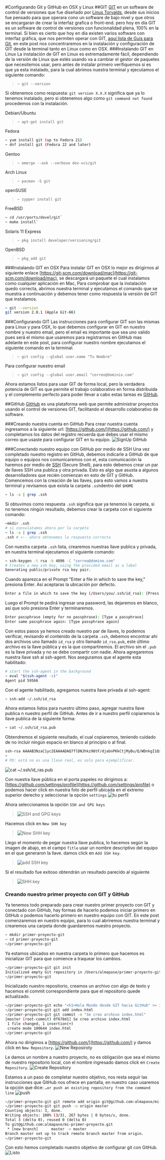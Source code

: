 #Configurando Git y GitHub en OSX y Linux
##GIT
[GIT](https://git-scm.com/) en un software de control de versiones que fue diseñado por [Linus Torvalds](https://es.wikipedia.org/wiki/Linus_Torvalds), desde sus inicios fue pensado para que operara cono un software de bajo nivel y que otros se encargaran de crear la interfaz grafica o front-end. pero hoy en día GIT es un software de control de versiones con funcionalidad plena, 100% en la terminal. Si bien es cierto que hoy en día existen varios software con interfaz gráfica, que nos permiten operar con GIT, [aquí lista de Guis para Git](https://git-scm.com/downloads/guis), en este post nos concentraremos en la instalación y configuración de GIT desde la terminal tanto en Linux como en OSX.
###Instalando GIT en Linux
La instalación de GIT en Linux es extremadamente fácil, dependiendo de la versión de Linux que estés usando va a cambiar el gestor de paquetes que necesitemos usar, pero antes de instalar primero verifiquemos si es que ya esta instalado, para la cual abrimos nuestra terminal y ejecutamos el siguiente comando:
>`~ git --version`

Si obtenemos como respuesta: `git version X.X.X` significa que ya lo tenemos instalado, pero si obtenemos algo como `git command not found` procedemos con la instalación.

Debian/Ubuntu
>`~ apt-get install git`

Fedora
>
```BASH
~ yum install git (up to Fedora 21)
~ dnf install git (Fedora 22 and later)
```

Gentoo
>`~ emerge --ask --verbose dev-vcs/git`

Arch Linux
>`~ pacman -S git`

openSUSE
>`~ zypper install git`

FreeBSD
>
```BASH
~ cd /usr/ports/devel/git`
~ make install`
```

Solaris 11 Express
>`~ pkg install developer/versioning/git`

OpenBSD
>`~ pkg_add git`

###Instalando GIT en OSX
Para instalar GIT en OSX lo mejor es dirigirnos al siguiente enlace [https://git-scm.com/download/mac](https://git-scm.com/download/mac), se descargará un paquete el cual instalamos como cualquier aplicación en Mac, Para comprobar que la instalación quedo correcta, abrimos nuestra terminal y ejecutamos el comando que se muestra a continuación y debemos tener como respuesta la versión de GIT que instalamos.
>
```BASH
~ git --version
git version 2.8.1 (Apple Git-66)
```

###Configurando GIT
Las instrucciones para configurar GIT son las mismas para Linux y para OSX, lo que debemos configurar en GIT en nuestro nombre y nuestro email, pero el email es importante que sea uno valido pues será el mismo que usaremos para registrarnos en GitHub mas adelante en este post, para configurar nuestro nombre ejecutamos el siguiente comando en la terminal.
>`~ git config --global user.name "Tu Nombre"`

Para configurar nuestro email
>`~ git config --global user.email "correo@dominio.com"`

Ahora estamos listos para usar GIT de forma local, pero la verdadera potencia de GIT es que permite el trabajo colaborativo en forma distribuida y el complemento perfecto para poder llevar a cabo estas tareas es [GitHub](https://github.com/).

##GitHub
[GitHub](https://github.com/) es una plataforma web que permite administrar proyectos usando el control de versiones GIT, facilitando el desarrollo colaborativo de software.

###Creando nuestra cuenta en GitHub
Para crear nuestra cuenta ingresamos a la siguiente url: [https://github.com/](https://github.com/) y completamos los datos del registro recuerda que debes usar el mismo correo que usaste para configurar GIT en tu equipo.
![SignUp GitHub](https://www.evernote.com/l/ACtS6Qs31OxMrKdk3kwhuru4MYWDtsAC1-UB/image.png)

###Conectando nuestro equipo con GitHub por medio de SSH
Una vez completado nuestro registro en GitHub, debemos indicarle a GitHub de que equipo o equipos nos comunicaremos con el, esta comunicación la haremos por medio de [SSH](https://es.wikipedia.org/wiki/Secure_Shell) (Secure Shell), para esto debemos crear un par de llaves SSH una publica y otra privada. Esto es algo que asusta a algunos desarrolladores que recién comienzan en esto de GIT y GitHub.
Comencemos con la creación de las llaves, para esto vamos a nuestra terminal y revisamos que exista la carpeta `.ssh`dentro del `$HOME`
>
```BASH
~ ls -a | grep .ssh
```

Si obtuvimos como respuesta `.ssh` significa que ya tenemos la carpeta, si no tenemos ningún resultado, debemos crear la carpeta con el siguiente comando:
>
```BASH
~mkdir .ssh
# si consulatamos ahora por la carpeta
~ ls -a | grep .ssh
.ssh # <-- ahora obtenemos la respuesta correcta
```

Con nuestra carpeta `.ssh` lista, crearemos nuestras llave publica y privada, en nuestra terminal ejecutamos el siguiente comando:
>
```BASH
~ ssh-keygen -t rsa -b 4096 -C "correo@domino.com"
# Creates a new ssh key, using the provided email as a label
Generating public/private rsa key pair.
```

Cuando aparezca en el Prompt "Enter a file in which to save the key," presiona Enter. Así aceptaras la ubicación por defecto.
>
```BASH
Enter a file in which to save the key (/Users/you/.ssh/id_rsa): [Press enter]
```

Luego el Prompt te pedirá ingresar una password, las dejaremos en blanco, así que solo presiona Enter y terminaremos.
>
```BASH
Enter passphrase (empty for no passphrase): [Type a passphrase]
Enter same passphrase again: [Type passphrase again]
```

Con estos pasos ya hemos creado nuestro par de llaves, lo podemos verificar, revisando el contenido de la carpeta `.ssh`, debemos encontrar ahí dos archivos uno llamado `id_rsa` y otro llamado `id_rsa.pub`, este último archivo es la llave pública y es la que compartiremos. El archivo sin el `.pub` es la llave privada y no se debe compartir con nadie.
Ahora agregaremos nuestra llave ssh al ssh-agent.
Nos aseguramos que el agente esta habilitado:
>
```BASH
# start the ssh-agent in the background
~ eval "$(ssh-agent -s)"
Agent pid 59566
```

Con el agente habilitado, agregamos nuestra llave privada al ssh-agent:
>
```BASH
~ ssh-add ~/.ssh/id_rsa
```

Ahora estamos listos para nuestro último paso, agregar nuestra llave publica n nuestro perfil de GitHub. Antes de ir a nuestro perfil copiaremos la llave publica de la siguiente forma:
>
```BASH
~ cat ~/.ssh/id_rsa.pub
```

Obtendremos el siguiente resultado, el cual copiaremos, teniendo cuidado de no incluir ningún espacio en blanco al principio o al final.
>
```BASH
ssh-rsa AAAAB3NzaC1yc2EAAAADAQ7flDNJhkz98tF/djabnPKkCtjMyBu/Q/WDnkgI1Qs1piLakU26/AlfRk+BkSuSeRtQ2Yl9Jyb5jPrTU2S8bobI3x02qhfcXEBJVCluBuiHWNB5ZihXf3COEnRIHyNR7axWqbByyuPIK5mQI5JhHYZZLVe/YSr1sGcwtNW7nXnAxuz/IOujMuEG82kmDqANIptUNs7q7vYTo+9KTaGBMLFG3YtozlQrUdpzSYMxgGjdH5AlJR+FHpEyBvW9RlQPMSnfFDd202M4pxJ66zGwN1qmbtK0ALXX5rOfd6uyh05qXxhQI1ZNj606UwhFF+h06pNpPYFKtzvBHp2HdDHVr1gCu6BjPWVy7Pl6Xo5hYiVJJsWNOXvXMk5Wavl5VIhKEjrUbdft9PHBU31qeKxbf8Q== correo@dominio.com
~
# PD: está no es una llave real, es solo para ejemplificar.
```

![cat ~/.ssh/id_ras.pub](https://www.evernote.com/l/ACuDf5GEMx1HCpcl3cCNh16_V1T9tH7-78oB/image.png)

Con nuestra llave pública en el porta papeles no dirigimos a: [https://github.com/settings/profile](https://github.com/settings/profile) o podemos hacer click en nuestra foto de perfil ubicada en el extremo superior derecho y seleccionar la opción `settings`
![tu perfil](https://www.evernote.com/l/ACtcEO6yfTlPS5QbLKoBQDQX_GRdl3PGuhcB/image.png)

Ahora seleccionamos la opción `SSH and GPG keys`
>![SSH and GPG keys](https://www.evernote.com/l/ACvARHoUq_tO5a58JyZKE9CSlGUgiffYU50B/image.png)

Hacemos click en `New SHH key`
>![New SHH key](https://www.evernote.com/l/ACvXK9r6PaFAXZWG66V_8diwzz_4L40RLmkB/image.png)

Llego el momento de pegar nuestra llave publica, lo hacemos según la imagen de abajo, en el campo `Title` usar un nombre descriptivo del equipo en el que generaron la llave. damos click en `Add SSH key`.
>![add SSH key](https://www.evernote.com/l/ACuGN3LsMdNLgb3I3c_8OUY-Xa5u4ChVx3EB/image.png)

Si el resultado fue exitoso obtendrán un resultado parecido al siguiente
>![SHH key](https://www.evernote.com/l/ACtLqEl1m1pO6JOO5Zw4WvZsegin-pAFxgoB/image.png)

### Creando nuestro primer proyecto con GIT y GitHub
Ya tenemos todo preparado para crear nuestro primer proyecto con GIT y conectado con GitHub, hay formas de hacerlo podemos iniciar primero en GitHub o podemos hacerlo primero en nuestro equipo con GIT. En este post comenzaremos en nuestro equipo, para lo cual abriremos nuestra terminal y crearemos una carpeta donde guardaremos nuestro proyecto.
>
```BASH
~ mkdir primer-proyecto-git
~ cd primer-proyecto-git
~/primer-proyecto-git 
```
Ya estamos ubicados en nuestra carpeta lo primero que hacemos es inicializar GIT para que comience a traquear los cambios.
>
```BASH
~/primer-proyecto-git git init
Initialized empty Git repository in /Users/almapase/primer-proyecto-git/.git/
~/primer-proyecto-git
```

Inicializado nuestro repositorio, creamos un archivo con algo de texto y hacemos el commit correspondiente para que el repositorio quede actualizado.
>
```BASH
~/primer-proyecto-git echo "<h1>Hola Mundo desde GIT hacia GitHub" >> index.html
~/primer-proyecto-git git add index.html
~/primer-proyecto-git git commit -m "Se creo archivo index.html"
[master (root-commit) 0f678d1] Se creo archivo index.html
 1 file changed, 1 insertion(+)
 create mode 100644 index.html
~/primer-proyecto-git
```

Ahora no dirigimos a [https://github.com/](https://github.com/) y damos click en `New Repository`.
![New Reposiroty](https://www.evernote.com/l/ACs4IOz1axRHqqCeKIRaxm_Jr9LbAmi3G7QB/image.png)

Le damos un nombre a nuestro proyecto, no es obligación que sea el mismo de nuestro repositorio local, con el nombre ingresado damos click en `Create Repository`.
![Create Repository](https://www.evernote.com/l/ACs83Sx7QzxCBYvJrOVjYXWBX5G67gjukVkB/image.png)

Estamos a un paso de completar nuestro objetivo, nos resta seguir las instrucciones que GitHub nos ofrece en pantalla, en nuestro caso usaremos la opción que dice: `…or push an existing repository from the command line`
![push](https://www.evernote.com/l/ACvID3WHwMpLL5KZoCbha0J8ZIpPEc5DuVUB/image.png)
>
```BASH
~/primer-proyecto-git git remote add origin git@github.com:almapase/mi-primer-proyecto.git
~/primer-proyecto-git git push -u origin master
Counting objects: 3, done.
Writing objects: 100% (3/3), 267 bytes | 0 bytes/s, done.
Total 3 (delta 0), reused 0 (delta 0)
To git@github.com:almapase/mi-primer-proyecto.git
 * [new branch]      master -> master
Branch master set up to track remote branch master from origin.
~/primer-proyecto-git
```
Con esto hemos completado nuestro objetivo de configurar git con GitHub.
![Listo](https://www.evernote.com/l/ACvbg2I8dyhOz7s3YzQWoauPw2dCcKqMYfoB/image.png)